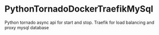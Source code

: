 # PythonTornadoDockerTraefikMySql

Python tornado async api for start and stop.
Traefik for load balancing and proxy
mysql database
